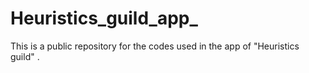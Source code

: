 # Heuristics_guild_app_
This is a public repository for the codes used in the app of  "Heuristics guild" . 
